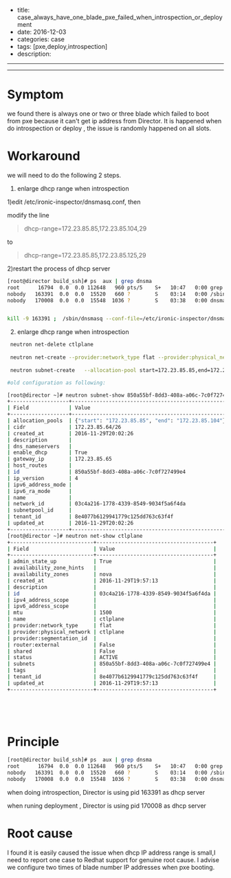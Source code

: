 - title: case_always_have_one_blade_pxe_failed_when_introspection_or_deployment 
- date: 2016-12-03  
- categories: case
- tags: [pxe,deploy,introspection] 
- description: 


--------------- 
--------------- 

# Symptom

we found there is always one or two or three blade which failed to boot from pxe because it can't get ip address from Director.
It is happened when do introspection or deploy , the issue is randomly happened on all slots. 



# Workaround

we will need to do the following 2 steps.

1. enlarge dhcp range when introspection 

1)edit /etc/ironic-inspector/dnsmasq.conf, then 

modify the line
> dhcp-range=172.23.85.85,172.23.85.104,29

to 
> dhcp-range=172.23.85.85,172.23.85.125,29

2)restart the process of  dhcp server 

```bash 
[root@director build_ssh]# ps  aux | grep dnsma
root      16794  0.0  0.0 112648   960 pts/5    S+   10:47   0:00 grep --color=auto dnsma
nobody   163391  0.0  0.0  15520   660 ?        S    03:14   0:00 /sbin/dnsmasq --conf-file=/etc/ironic-inspector/dnsmasq.conf
nobody   170008  0.0  0.0  15548  1036 ?        S    03:38   0:00 dnsmasq --no-hosts --no-resolv --strict-order --except-interface=lo --pid-file=/var/lib/neutron/dhcp/39386a1e-53f2-4a2e-9664-660db3613657/pid --dhcp-hostsfile=/var/lib/neutron/dhcp/39386a1e-53f2-4a2e-9664-660db3613657/host --addn-hosts=/var/lib/neutron/dhcp/39386a1e-53f2-4a2e-9664-660db3613657/addn_hosts --dhcp-optsfile=/var/lib/neutron/dhcp/39386a1e-53f2-4a2e-9664-660db3613657/opts --dhcp-leasefile=/var/lib/neutron/dhcp/39386a1e-53f2-4a2e-9664-660db3613657/leases --dhcp-match=set:ipxe,175 --bind-interfaces --interface=tap82122d79-c3 --dhcp-range=set:tag0,172.23.85.64,static,86400s --dhcp-option-force=option:mtu,1500 --dhcp-lease-max=64 --conf-file=/etc/dnsmasq-ironic.conf


kill -9 163391 ;  /sbin/dnsmasq --conf-file=/etc/ironic-inspector/dnsmasq.conf

```

2. enlarge dhcp range when introspection 
 
```bash
 neutron net-delete ctlplane 
 
 neutron net-create --provider:network_type flat --provider:physical_network ctlplane  ctlplane 
  
 neutron subnet-create   --allocation-pool start=172.23.85.85,end=172.23.85.125  ctlplane 172.23.85.64/26 

#old configuration as following:

[root@director ~]# neutron subnet-show 850a55bf-8dd3-408a-a06c-7c0f727499e4
+-------------------+---------------------------------------------------+
| Field             | Value                                             |
+-------------------+---------------------------------------------------+
| allocation_pools  | {"start": "172.23.85.85", "end": "172.23.85.104"} |
| cidr              | 172.23.85.64/26                                   |
| created_at        | 2016-11-29T20:02:26                               |
| description       |                                                   |
| dns_nameservers   |                                                   |
| enable_dhcp       | True                                              |
| gateway_ip        | 172.23.85.65                                      |
| host_routes       |                                                   |
| id                | 850a55bf-8dd3-408a-a06c-7c0f727499e4              |
| ip_version        | 4                                                 |
| ipv6_address_mode |                                                   |
| ipv6_ra_mode      |                                                   |
| name              |                                                   |
| network_id        | 03c4a216-1778-4339-8549-9034f5a6f4da              |
| subnetpool_id     |                                                   |
| tenant_id         | 8e4077b6129941779c125dd763c63f4f                  |
| updated_at        | 2016-11-29T20:02:26                               |
+-------------------+---------------------------------------------------+
[root@director ~]# neutron net-show ctlplane 
+---------------------------+--------------------------------------+
| Field                     | Value                                |
+---------------------------+--------------------------------------+
| admin_state_up            | True                                 |
| availability_zone_hints   |                                      |
| availability_zones        | nova                                 |
| created_at                | 2016-11-29T19:57:13                  |
| description               |                                      |
| id                        | 03c4a216-1778-4339-8549-9034f5a6f4da |
| ipv4_address_scope        |                                      |
| ipv6_address_scope        |                                      |
| mtu                       | 1500                                 |
| name                      | ctlplane                             |
| provider:network_type     | flat                                 |
| provider:physical_network | ctlplane                             |
| provider:segmentation_id  |                                      |
| router:external           | False                                |
| shared                    | False                                |
| status                    | ACTIVE                               |
| subnets                   | 850a55bf-8dd3-408a-a06c-7c0f727499e4 |
| tags                      |                                      |
| tenant_id                 | 8e4077b6129941779c125dd763c63f4f     |
| updated_at                | 2016-11-29T19:57:13                  |
+---------------------------+--------------------------------------+



 
```



# Principle 

```bash 
[root@director build_ssh]# ps  aux | grep dnsma
root      16794  0.0  0.0 112648   960 pts/5    S+   10:47   0:00 grep --color=auto dnsma
nobody   163391  0.0  0.0  15520   660 ?        S    03:14   0:00 /sbin/dnsmasq --conf-file=/etc/ironic-inspector/dnsmasq.conf
nobody   170008  0.0  0.0  15548  1036 ?        S    03:38   0:00 dnsmasq --no-hosts --no-resolv --strict-order --except-interface=lo --pid-file=/var/lib/neutron/dhcp/39386a1e-53f2-4a2e-9664-660db3613657/pid --dhcp-hostsfile=/var/lib/neutron/dhcp/39386a1e-53f2-4a2e-9664-660db3613657/host --addn-hosts=/var/lib/neutron/dhcp/39386a1e-53f2-4a2e-9664-660db3613657/addn_hosts --dhcp-optsfile=/var/lib/neutron/dhcp/39386a1e-53f2-4a2e-9664-660db3613657/opts --dhcp-leasefile=/var/lib/neutron/dhcp/39386a1e-53f2-4a2e-9664-660db3613657/leases --dhcp-match=set:ipxe,175 --bind-interfaces --interface=tap82122d79-c3 --dhcp-range=set:tag0,172.23.85.64,static,86400s --dhcp-option-force=option:mtu,1500 --dhcp-lease-max=64 --conf-file=/etc/dnsmasq-ironic.conf

```


when doing introspection, Director is using pid 163391 as dhcp server 

when runing deployment ,  Director is using pid 170008 as dhcp server 



# Root cause 

I found it is easily caused the issue when dhcp IP address range is small,I need to report one case to Redhat support for genuine root cause. 
I advise we configure two times of blade number IP addresses when pxe booting.



 

 
 